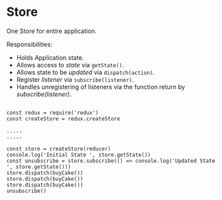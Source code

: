 #   Store

One Store for entire application.

Responsibilities:

-   Holds Application state.
-   Allows access to *state* via `getState()`.
-   Allows state to be *updated* via `dispatch(action)`.
-   Register *listener* via `subscribe(listener)`.
-   Handles unregistering of listeners via the function return by *subscribe(listener)*. 

```

const redux = require('redux')
const createStore = redux.createStore

.....
.....

const store = createStore(reducer)
console.log('Initial State ', store.getState())
const unsubscribe = store.subscribe(() => console.log('Updated State ', store.getState()))
store.dispatch(buyCake())
store.dispatch(buyCake())
store.dispatch(buyCake())
unsubscribe()

```
